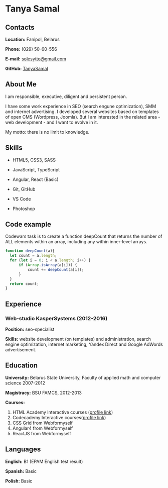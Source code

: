 # Tanya Samal
## Contacts
**Location:** Fanipol, Belarus

**Phone:** (029) 50-60-556

**E-mail:** solesytto@gmail.com

**GitHub:** [TanyaSamal](https://github.com/TanyaSamal)

## About Me

I am responsible, executive, diligent and persistent person.

I have some work experience in SEO (search engune optimization), SMM and internet advertising. I developed several websites based on templates of open CMS (Wordpress, Joomla). But I am interested in the related area - web development - and I want to evolve in it.

My motto: there is no limit to knowledge.

## Skills
* HTML5, CSS3, SASS

* JavaScript, TypeScript

* Angular, React (Basic)

* Git, GitHub

* VS Code

* Photoshop

## Code example
Codewars task is to create a function deepCount that returns the number of ALL elements within an array, including any within inner-level arrays.
```javascript
function deepCount(a){
  let count = a.length;
  for (let i = 0; i < a.length; i++) {
      if (Array.isArray(a[i])) {
          count += deepCount(a[i]);
      }
  }
  return count;
}
```
## Experience

### Web-studio KasperSystems (2012-2016)
**Position:** seo-specialist

**Skills:** website development (on templates) and administration, search engine optimization, internet marketing, Yandex Direct and Google AdWords advertisement.

## Education

**University:** Belarus State University,
Faculty of applied math and computer science
2007-2012

**Magistracy:** BSU FAMCS, 2012-2013

**Courses:**

1. HTML Academy Interactive courses ([profile link](https://htmlacademy.ru/profile/id815503/progress))
2. Codecademy Interactive courses([profile link](https://www.codecademy.com/profiles/TanyaSamal))
3. CSS Grid from Webformyself
4. Angular4 from Webformyself
5. ReactJS from Webformyself

## Languages

**English:** B1 (EPAM English test result)

**Spanish:** Basic

**Polish:** Basic

